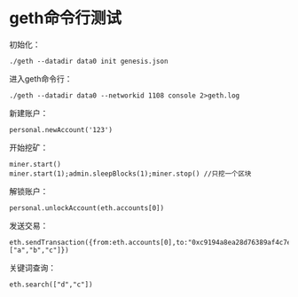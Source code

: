 # geth命令行测试

初始化：

```
./geth --datadir data0 init genesis.json
```

进入geth命令行：

```
./geth --datadir data0 --networkid 1108 console 2>geth.log
```

新建账户：

```
personal.newAccount('123')
```

开始挖矿：

```
miner.start()
miner.start(1);admin.sleepBlocks(1);miner.stop() //只挖一个区块
```

解锁账户：

```
personal.unlockAccount(eth.accounts[0])
```

发送交易：

```
eth.sendTransaction({from:eth.accounts[0],to:"0xc9194a8ea28d76389af4c7e9c81222386a6ab47a",value:1000000,filename:"math",key:["a","b","c"]})
```

关键词查询：

```
eth.search(["d","c"])
```

